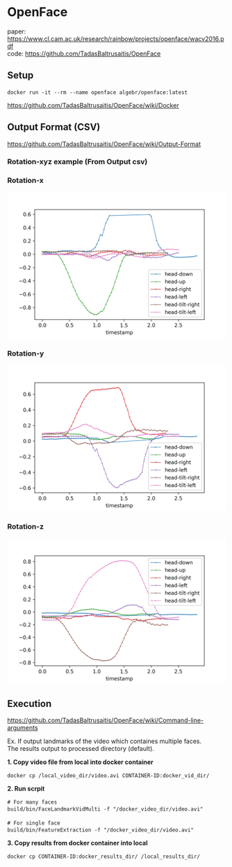 # OpenFace
paper: https://www.cl.cam.ac.uk/research/rainbow/projects/openface/wacv2016.pdf \
code: https://github.com/TadasBaltrusaitis/OpenFace


## Setup
```
docker run -it --rm --name openface algebr/openface:latest
```
https://github.com/TadasBaltrusaitis/OpenFace/wiki/Docker


## Output Format (CSV)
https://github.com/TadasBaltrusaitis/OpenFace/wiki/Output-Format

### Rotation-xyz example (From Output csv)

### **Rotation-x**
<img width="600" alt="Rotation-x" title="Rotation-x" src="data/pose_Rx_trial.png">

### **Rotation-y**
<img width="600" alt="Rotation-y" title="Rotation-y" src="data/pose_Ry_trial.png">

### **Rotation-z**
<img width="600" alt="Rotation-z" title="Rotation-z" src="data/pose_Rz_trial.png">

## Execution
https://github.com/TadasBaltrusaitis/OpenFace/wiki/Command-line-arguments

Ex.
If output landmarks of the video which containes multiple faces.\
The results output to processed directory (default).


**1. Copy video file from local into docker container**
```
docker cp /local_video_dir/video.avi CONTAINER-ID:docker_vid_dir/
```

**2. Run scrpit**
```
# For many faces
build/bin/FaceLandmarkVidMulti -f "/docker_video_dir/video.avi"

# For single face
build/bin/FeatureExtraction -f "/docker_video_dir/video.avi"
```

**3. Copy results from docker container into local**
```
docker cp CONTAINER-ID:docker_results_dir/ /local_results_dir/
```